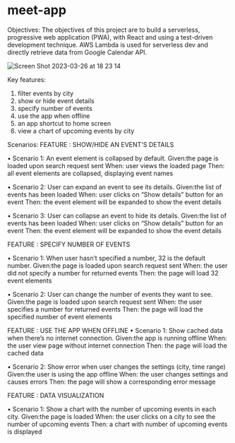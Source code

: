 # meet-app

Objectives:
The objectives of this project are to build a serverless, progressive web application (PWA), with React and using a test-driven development technique. AWS Lambda is used for serverless dev and directly retrieve data from Google Calendar API.

![Screen Shot 2023-03-26 at 18 23 14](https://user-images.githubusercontent.com/106661375/227819333-e9a13d35-d303-4574-8090-7af881b6c68e.png)


Key features:
1. filter events by city
2. show or hide event details
3. specify number of events
4. use the app when offline
5. an app shortcut to home screen
6. view a chart of upcoming events by city

Scenarios:
FEATURE : SHOW/HIDE AN EVENT'S DETAILS

• Scenario 1: An event element is collapsed by default.
Given:the page is loaded upon search request sent
When: user views the loaded page
Then: all event elements are collapsed, displaying event names

• Scenario 2: User can expand an event to see its details.
Given:the list of events has been loaded
When: user clicks on “Show details” button for an event
Then: the event element will be expanded to show the event details

• Scenario 3: User can collapse an event to hide its details.
Given:the list of events has been loaded
When: user clicks on “Show details” button for an event
Then: the event element will be expanded to show the event details

FEATURE : SPECIFY NUMBER OF EVENTS

• Scenario 1: When user hasn’t specified a number, 32 is the default number.
Given:the page is loaded upon search request sent
When: the user did not specify a number for returned events Then: the page will load 32 event elements

• Scenario 2: User can change the number of events they want to see.
Given:the page is loaded upon search request sent
When: the user specifies a number for returned events
Then: the page will load the specified number of event elements


FEATURE : USE THE APP WHEN OFFLINE
• Scenario 1: Show cached data when there’s no internet connection.
Given:the app is running offline
When: the user view page without internet connection Then: the page will load the cached data

• Scenario 2: Show error when user changes the settings (city, time range)
Given:the user is using the app offline
When: the user changes settings and causes errors Then: the page will show a corresponding error message

FEATURE : DATA VISUALIZATION

• Scenario 1: Show a chart with the number of upcoming events in each city.
Given:the page is loaded
When: the user clicks on a city to see the number of upcoming events Then: a chart with number of upcoming events is displayed
